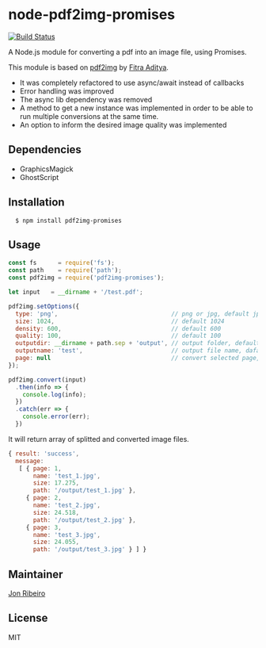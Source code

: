 # node-pdf2img-promises

[![Build Status](https://travis-ci.org/jonathas/node-pdf2img-promises.svg?branch=master)](https://travis-ci.org/jonathas/node-pdf2img-promises)

A Node.js module for converting a pdf into an image file, using Promises.

This module is based on [pdf2img](https://github.com/fitraditya/node-pdf2img) by [Fitra Aditya](https://github.com/fitraditya).

- It was completely refactored to use async/await instead of callbacks
- Error handling was improved
- The async lib dependency was removed
- A method to get a new instance was implemented in order to be able to run multiple conversions at the same time.
- An option to inform the desired image quality was implemented

## Dependencies

- GraphicsMagick
- GhostScript

## Installation

```
  $ npm install pdf2img-promises
```

## Usage

```javascript
const fs      = require('fs');
const path    = require('path');
const pdf2img = require('pdf2img-promises');

let input   = __dirname + '/test.pdf';

pdf2img.setOptions({
  type: 'png',                                // png or jpg, default jpg
  size: 1024,                                 // default 1024
  density: 600,                               // default 600
  quality: 100,                               // default 100
  outputdir: __dirname + path.sep + 'output', // output folder, default null (if null given, then it will create folder name same as file name)
  outputname: 'test',                         // output file name, dafault null (if null given, then it will create image name same as input name)
  page: null                                  // convert selected page, default null (if null given, then it will convert all pages)
});

pdf2img.convert(input)
  .then(info => {
    console.log(info);
  })
  .catch(err => {
    console.error(err);
  })
```

It will return array of splitted and converted image files.

```javascript
{ result: 'success',
  message: 
   [ { page: 1,
       name: 'test_1.jpg',
       size: 17.275,
       path: '/output/test_1.jpg' },
     { page: 2,
       name: 'test_2.jpg',
       size: 24.518,
       path: '/output/test_2.jpg' },
     { page: 3,
       name: 'test_3.jpg',
       size: 24.055,
       path: '/output/test_3.jpg' } ] }
```

## Maintainer

[Jon Ribeiro][0]

## License

MIT

[0]: https://github.com/jonathas

